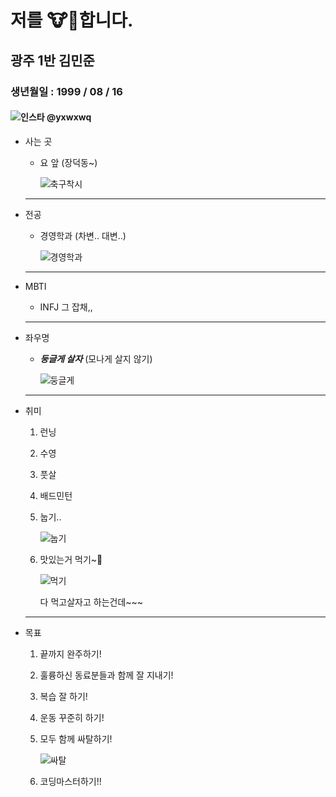 # 저를 🐮🐶합니다.
## 광주 1반 김민준
### 생년월일 : 1999 / 08 / 16
#### ![인스타](https://image.telanganatoday.com/wp-content/uploads/2022/04/Instagram-rolls-out-new-messaging-features-and-more_V_jpg--442x260-4g.webp?sw=412&dsz=442x260&iw=412&p=false&r=2.625) @yxwxwq


- 사는 곳
    - 요 앞 (장덕동~)

        ![축구착시](https://cdn.spochoo.com/news/photo/201707/19095_28500.jpg)
    ---
- 전공
    - 경영학과 (차변.. 대변..)
    
        ![경영학과](https://scontent-ssn1-1.xx.fbcdn.net/v/t31.18172-8/20615643_1501881343203240_5008864925500958161_o.jpg?stp=cp0_dst-jpg_e15_p320x320_q65&_nc_cat=110&ccb=1-7&_nc_sid=110474&_nc_ohc=gpF5D-TZw7QAX_-A7e8&_nc_oc=AQkacrVsleg1jBEExbqxpRogoiUgBSJUG3Dxz60044ttzeXtO3pXSrzHI4EZL7v9fuo&_nc_ht=scontent-ssn1-1.xx&oh=00_AfAjhqu_91kbRpZb2pBFBzAH-KHtYpHGb1udLlaxNma2tA&oe=64D5A912)
    ---
- MBTI
    - INFJ 그 잡채,,
    ---
- 좌우명
    - ***둥글게 살자*** (모나게 살지 않기)
        
        ![둥글게](https://images.ddengle.com/files/attach/images/11334861/591/659/011/70dec10519c3c2a452e96f13e383419e.JPG)
    ---
- 취미
    1. 런닝
    2. 수영
    3. 풋살
    4. 배드민턴

    5. 눕기.. 

        ![눕기](https://post-phinf.pstatic.net/MjAyMDAzMTdfMjM5/MDAxNTg0NDEwMjk2NzM4.YSa2_p5ml755aIzLR-16LSJ0UA7dcDV9RDc0OvCGWT8g.Z0sBvxT59MGn2b-17mu6Bm8G-btJjXVVbk0SSOxbgaAg.PNG/2.png?type=w1200)
        
    6. 맛있는거 먹기~🥰 

        ![먹기](https://jjalbang.today/jjv2it.jpg)
        
        다 먹고살자고 하는건데~~~
    ---

- 목표
    1. 끝까지 완주하기!
    2. 훌륭하신 동료분들과 함께 잘 지내기!
    3. 복습 잘 하기!
    4. 운동 꾸준히 하기!

    5. 모두 함께 싸탈하기!

        ![싸탈](https://img1.daumcdn.net/thumb/R1280x0/?scode=mtistory2&fname=https%3A%2F%2Fblog.kakaocdn.net%2Fdn%2FbPmndL%2Fbtq1V2o0USb%2FKnW34zpj78VoBvflQiWkWK%2Fimg.png)

    6. 코딩마스터하기!!